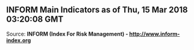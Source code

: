 ## INFORM Main Indicators as of Thu, 15 Mar 2018 03:20:08 GMT

Source: **INFORM (Index For Risk Management) - http://www.inform-index.org**